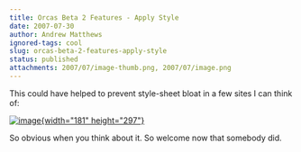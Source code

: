 ```yaml
---
title: Orcas Beta 2 Features - Apply Style
date: 2007-07-30
author: Andrew Matthews
ignored-tags: cool
slug: orcas-beta-2-features-apply-style
status: published
attachments: 2007/07/image-thumb.png, 2007/07/image.png
---
```


This could have helped to prevent style-sheet bloat in a few sites I can think of:

[![image]({static}2007/07/image-thumb.png){width="181" height="297"}]({static}2007/07/image.png)

So obvious when you think about it. So welcome now that somebody did.
